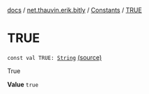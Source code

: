 [docs](../../index.md) / [net.thauvin.erik.bitly](../index.md) / [Constants](index.md) / [TRUE](./-t-r-u-e.md)

# TRUE

`const val TRUE: `[`String`](https://kotlinlang.org/api/latest/jvm/stdlib/kotlin/-string/index.html) [(source)](https://github.com/ethauvin/bitly-shorten/tree/master/src/main/kotlin/net/thauvin/erik/bitly/Constants.kt#L70)

True

**Value**
`true`

